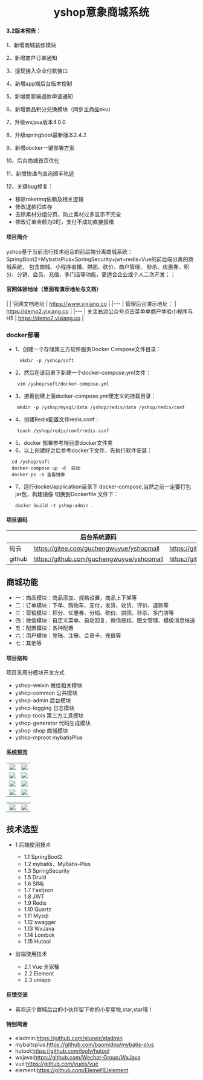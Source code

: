 <h1 style="text-align: center">yshop意象商城系统</h1>

#### 3.2版本预告：
1、新增商城装修模块

2、新增商户订单通知

3、提现接入企业付款接口

4、新增app端后台版本控制

5、新增商家端退款申请通知

6、新增商品积分兑换模块（同步主商品sku）

7、升级wxjava版本4.0.0

8、升级springboot最新版本2.4.2

9、新增docker一键部署方案

10、后台商城首页优化

11、新增快递鸟查询顺丰轨迹

12、关键bug修复：
  - 移除roketmq依赖及相关逻辑
  - 修改退款扣库存
  - 去除素材分组分页，防止素材过多显示不完全
  - 修改订单金额为0时，支付不成功直接报错
#### 项目简介
yshop基于当前流行技术组合的前后端分离商城系统： SpringBoot2+MybatisPlus+SpringSecurity+jwt+redis+Vue的前后端分离的商城系统， 包含商城、小程序直播、拼团、砍价、商户管理、 秒杀、优惠券、积分、分销、会员、充值、多门店等功能，更适合企业或个人二次开发；；



#### 官网体验地址（里面有演示地址与文档）

|     |   官网文档地址  |    https://www.yixiang.co  |
|---  |  管理后台演示地址： | https://demo2.yixiang.co  |
|---  |  关注右边公众号点击菜单单商户体验小程序与H5 | https://demo2.yixiang.co  |

### docker部署

- 1、创建一个存储第三方软件服务Docker Compose文件目录：
```
     mkdir -p /yshop/soft
```
- 2、然后在该目录下新建一个docker-compose.yml文件：
```
    vim /yshop/soft/docker-compose.yml
```
- 3、接着创建上面docker-compose.yml里定义的挂载目录：
```
    mkdir -p /yshop/mysql/data /yshop/redis/data /yshop/redis/conf
```
- 4、创建Redis配置文件redis.conf：
```
    touch /yshop/redis/conf/redis.conf
```
- 5、docker 部署参考根目录docker文件夹
- 6、以上创建好之后参考docker下文件，先执行软件安装：
```
  cd /yshop/soft
  docker-compose up -d  启动
  docker ps -a 查看镜像
```
- 7、运行docker/applicatiion目录下 docker-compose,当然之前一定要打包jar包，构建镜像
  切换到Dockerfile 文件下：
  ```
  docker build -t yshop-admin .  
  ```

#### 项目源码

|     |  后台系统源码 |   后台系统前端源码  |
|---  |--- | --- |
|   码云  |  https://gitee.com/guchengwuyue/yshopmall  | https://gitee.com/guchengwuyue/yshopmall_qd |
|   github   |  https://github.com/guchengwuyue/yshopmall |https://github.com/guchengwuyue/yshopmall_qd  |



## 商城功能

* 一：商品模块：商品添加、规格设置，商品上下架等
* 二：订单模块：下单、购物车、支付，发货、收货、评价、退款等
* 三：营销模块：积分、优惠券、分销、砍价、拼团、秒杀、多门店等
* 四：微信模块：自定义菜单、自动回复、微信授权、图文管理、模板消息推送
* 五：配置模块：各种配置
* 六：用户模块：登陆、注册、会员卡、充值等
* 七：其他等

    


#### 项目结构
项目采用分模块开发方式
- yshop-weixin        微信相关模块
- yshop-common    公共模块
- yshop-admin    后台模块
- yshop-logging   日志模块
- yshop-tools     第三方工具模块
- yshop-generator 代码生成模块
- yshop-shop      商城模块
- yshop-mproot    mybatisPlus

#### 系统预览
<table>
    <tr>
        <td><img src="https://images.gitee.com/uploads/images/2019/1107/194017_9207632f_477893.png"/></td>
        <td><img src="https://images.gitee.com/uploads/images/2019/1121/230257_5844f5f1_477893.png"/></td>
    </tr>
    <tr>
        <td><img src="https://images.gitee.com/uploads/images/2019/1121/230051_971db503_477893.png"/></td>
        <td><img src="https://images.gitee.com/uploads/images/2019/1121/230342_f379583e_477893.png"/></td>
    </tr>
    <tr>
        <td><img src="https://images.gitee.com/uploads/images/2019/1121/230224_5f0dec5d_477893.png"/></td>
        <td><img src="https://images.gitee.com/uploads/images/2019/1107/194207_7b3b1f53_477893.png"/></td>
    </tr>
    <tr>   
         <td><img src="https://images.gitee.com/uploads/images/2019/1121/230424_f01fca77_477893.png"/></td>
         <td><img src="https://images.gitee.com/uploads/images/2019/1127/211402_4103f8e0_477893.png"/></td>
    </tr>
</table>
<table>
    <tr>
        <td><img src="https://images.gitee.com/uploads/images/2020/0407/180521_10ece580_477893.jpeg"/></td>
        <td><img src="https://images.gitee.com/uploads/images/2020/0528/104130_3808f305_477893.jpeg"/></td>
    </tr>
</table>

## 技术选型
* 1 后端使用技术
    * 1.1 SpringBoot2
    * 1.2 mybatis、MyBatis-Plus
    * 1.3 SpringSecurity
    * 1.5 Druid
    * 1.6 Slf4j
    * 1.7 Fastjson
    * 1.8 JWT
    * 1.9 Redis
    * 1.10 Quartz
    * 1.11 Mysql
    * 1.12 swagger
    * 1.13 WxJava
    * 1.14 Lombok
    * 1.15 Hutool
        
* 前端使用技术
    * 2.1 Vue 全家桶
    * 2.2 Element
    * 2.3 uniapp



	
#### 反馈交流
- 喜欢这个商城后台的小伙伴留下你的小星星啦,star,star哦！

####  特别鸣谢
- eladmin:https://github.com/elunez/eladmin
- mybaitsplus:https://github.com/baomidou/mybatis-plus
- hutool:https://github.com/looly/hutool
- wxjava:https://github.com/Wechat-Group/WxJava
- vue:https://github.com/vuejs/vue
- element:https://github.com/ElemeFE/element
